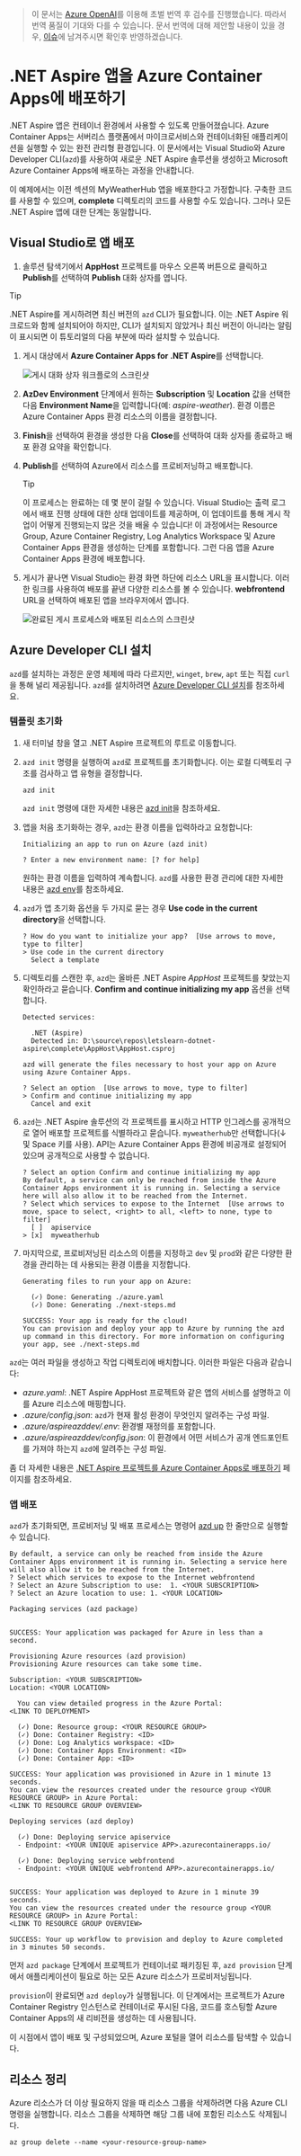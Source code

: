 > 이 문서는 [Azure OpenAI](https://learn.microsoft.com/azure/ai-services/openai/overview)를 이용해 초벌 번역 후 검수를 진행했습니다. 따라서 번역 품질이 기대와 다를 수 있습니다. 문서 번역에 대해 제안할 내용이 있을 경우, [이슈](./issue)에 남겨주시면 확인후 반영하겠습니다.

# .NET Aspire 앱을 Azure Container Apps에 배포하기

.NET Aspire 앱은 컨테이너 환경에서 사용할 수 있도록 만들어졌습니다. Azure Container Apps는 서버리스 플랫폼에서 마이크로서비스와 컨테이너화된 애플리케이션을 실행할 수 있는 완전 관리형 환경입니다. 이 문서에서는 Visual Studio와 Azure Developer CLI(`azd`)를 사용하여 새로운 .NET Aspire 솔루션을 생성하고 Microsoft Azure Container Apps에 배포하는 과정을 안내합니다.

이 예제에서는 이전 섹션의 MyWeatherHub 앱을 배포한다고 가정합니다. 구축한 코드를 사용할 수 있으며, **complete** 디렉토리의 코드를 사용할 수도 있습니다. 그러나 모든 .NET Aspire 앱에 대한 단계는 동일합니다.

## Visual Studio로 앱 배포

1. 솔루션 탐색기에서 **AppHost** 프로젝트를 마우스 오른쪽 버튼으로 클릭하고 **Publish**를 선택하여 **Publish** 대화 상자를 엽니다.

  > [!TIP]
  > .NET Aspire를 게시하려면 최신 버전의 `azd` CLI가 필요합니다. 이는 .NET Aspire 워크로드와 함께 설치되어야 하지만, CLI가 설치되지 않았거나 최신 버전이 아니라는 알림이 표시되면 이 튜토리얼의 다음 부분에 따라 설치할 수 있습니다.

1. 게시 대상에서 **Azure Container Apps for .NET Aspire**를 선택합니다.

    ![게시 대화 상자 워크플로의 스크린샷](media/vs-deploy.png)

1. **AzDev Environment** 단계에서 원하는 **Subscription** 및 **Location** 값을 선택한 다음 **Environment Name**을 입력합니다(예: _aspire-weather_). 환경 이름은 Azure Container Apps 환경 리소스의 이름을 결정합니다.
1. **Finish**을 선택하여 환경을 생성한 다음 **Close**를 선택하여 대화 상자를 종료하고 배포 환경 요약을 확인합니다.
1. **Publish**를 선택하여 Azure에서 리소스를 프로비저닝하고 배포합니다.

    > [!TIP]
    > 이 프로세스는 완료하는 데 몇 분이 걸릴 수 있습니다. Visual Studio는 출력 로그에서 배포 진행 상태에 대한 상태 업데이트를 제공하며, 이 업데이트를 통해 게시 작업이 어떻게 진행되는지 많은 것을 배울 수 있습니다! 이 과정에서는 Resource Group, Azure Container Registry, Log Analytics Workspace 및 Azure Container Apps 환경을 생성하는 단계를 포함합니다. 그런 다음 앱을 Azure Container Apps 환경에 배포합니다.

1. 게시가 끝나면 Visual Studio는 환경 화면 하단에 리소스 URL을 표시합니다. 이러한 링크를 사용하여 배포를 끝낸 다양한 리소스를 볼 수 있습니다. **webfrontend** URL을 선택하여 배포된 앱을 브라우저에서 엽니다.

    ![완료된 게시 프로세스와 배포된 리소스의 스크린샷](media/vs-publish-complete.png)

## Azure Developer CLI 설치

`azd`를 설치하는 과정은 운영 체제에 따라 다르지만, `winget`, `brew`, `apt` 또는 직접 `curl`을 통해 널리 제공됩니다. `azd`를 설치하려면 [Azure Developer CLI 설치](https://learn.microsoft.com/azure/developer/azure-developer-cli/install-azd)를 참조하세요.

### 템플릿 초기화

1. 새 터미널 창을 열고 .NET Aspire 프로젝트의 루트로 이동합니다.
1. `azd init` 명령을 실행하여 `azd`로 프로젝트를 초기화합니다. 이는 로컬 디렉토리 구조를 검사하고 앱 유형을 결정합니다.

    ```console
    azd init
    ```

    `azd init` 명령에 대한 자세한 내용은 [azd init](https://learn.microsoft.com/azure/developer/azure-developer-cli/reference#azd-init)을 참조하세요.

1. 앱을 처음 초기화하는 경우, `azd`는 환경 이름을 입력하라고 요청합니다:

    ```console
    Initializing an app to run on Azure (azd init)
    
    ? Enter a new environment name: [? for help]
    ```

    원하는 환경 이름을 입력하여 계속합니다. `azd`를 사용한 환경 관리에 대한 자세한 내용은 [azd env](https://learn.microsoft.com/azure/developer/azure-developer-cli/reference#azd-env)를 참조하세요.

1. `azd`가 앱 초기화 옵션을 두 가지로 묻는 경우 **Use code in the current directory**을 선택합니다.

    ```console
    ? How do you want to initialize your app?  [Use arrows to move, type to filter]
    > Use code in the current directory
      Select a template
    ```

1. 디렉토리를 스캔한 후, `azd`는 올바른 .NET Aspire _AppHost_ 프로젝트를 찾았는지 확인하라고 묻습니다. **Confirm and continue initializing my app** 옵션을 선택합니다.

    ```console
    Detected services:
    
      .NET (Aspire)
      Detected in: D:\source\repos\letslearn-dotnet-aspire\complete\AppHost\AppHost.csproj
    
    azd will generate the files necessary to host your app on Azure using Azure Container Apps.
    
    ? Select an option  [Use arrows to move, type to filter]
    > Confirm and continue initializing my app
      Cancel and exit
    ```

1. `azd`는 .NET Aspire 솔루션의 각 프로젝트를 표시하고 HTTP 인그레스를 공개적으로 열어 배포할 프로젝트를 식별하라고 묻습니다. `myweatherhub`만 선택합니다(↓ 및 Space 키를 사용). API는 Azure Container Apps 환경에 비공개로 설정되어 있으며 공개적으로 사용할 수 없습니다.

    ```console
    ? Select an option Confirm and continue initializing my app
    By default, a service can only be reached from inside the Azure Container Apps environment it is running in. Selecting a service here will also allow it to be reached from the Internet.
    ? Select which services to expose to the Internet  [Use arrows to move, space to select, <right> to all, <left> to none, type to filter]
      [ ]  apiservice
    > [x]  myweatherhub
    ```

1. 마지막으로, 프로비저닝된 리소스의 이름을 지정하고 `dev` 및 `prod`와 같은 다양한 환경을 관리하는 데 사용되는 환경 이름을 지정합니다.

    ```console
    Generating files to run your app on Azure:
    
      (✓) Done: Generating ./azure.yaml
      (✓) Done: Generating ./next-steps.md
    
    SUCCESS: Your app is ready for the cloud!
    You can provision and deploy your app to Azure by running the azd up command in this directory. For more information on configuring your app, see ./next-steps.md
    ```

`azd`는 여러 파일을 생성하고 작업 디렉토리에 배치합니다. 이러한 파일은 다음과 같습니다:

- _azure.yaml_: .NET Aspire AppHost 프로젝트와 같은 앱의 서비스를 설명하고 이를 Azure 리소스에 매핑합니다.
- _.azure/config.json_: `azd`가 현재 활성 환경이 무엇인지 알려주는 구성 파일.
- _.azure/aspireazddev/.env_: 환경별 재정의를 포함합니다.
- _.azure/aspireazddev/config.json_: 이 환경에서 어떤 서비스가 공개 엔드포인트를 가져야 하는지 `azd`에 알려주는 구성 파일.

좀 더 자세한 내용은 [.NET Aspire 프로젝트를 Azure Container Apps로 배포하기](https://learn.microsoft.com/dotnet/aspire/deployment/azure/aca-deployment?tabs=visual-studio%2Cinstall-az-windows%2Cpowershell&pivots=azure-azd#deploy-the-app) 페이지를 참조하세요.

### 앱 배포

`azd`가 초기화되면, 프로비저닝 및 배포 프로세스는 명령어 [azd up](https://learn.microsoft.com/azure/developer/azure-developer-cli/reference#azd-up) 한 줄만으로 실행할 수 있습니다.

```console
By default, a service can only be reached from inside the Azure Container Apps environment it is running in. Selecting a service here will also allow it to be reached from the Internet.
? Select which services to expose to the Internet webfrontend
? Select an Azure Subscription to use:  1. <YOUR SUBSCRIPTION>
? Select an Azure location to use: 1. <YOUR LOCATION>

Packaging services (azd package)


SUCCESS: Your application was packaged for Azure in less than a second.

Provisioning Azure resources (azd provision)
Provisioning Azure resources can take some time.

Subscription: <YOUR SUBSCRIPTION>
Location: <YOUR LOCATION>

  You can view detailed progress in the Azure Portal:
<LINK TO DEPLOYMENT>

  (✓) Done: Resource group: <YOUR RESOURCE GROUP>
  (✓) Done: Container Registry: <ID>
  (✓) Done: Log Analytics workspace: <ID>
  (✓) Done: Container Apps Environment: <ID>
  (✓) Done: Container App: <ID>

SUCCESS: Your application was provisioned in Azure in 1 minute 13 seconds.
You can view the resources created under the resource group <YOUR RESOURCE GROUP> in Azure Portal:
<LINK TO RESOURCE GROUP OVERVIEW>

Deploying services (azd deploy)

  (✓) Done: Deploying service apiservice
  - Endpoint: <YOUR UNIQUE apiservice APP>.azurecontainerapps.io/

  (✓) Done: Deploying service webfrontend
  - Endpoint: <YOUR UNIQUE webfrontend APP>.azurecontainerapps.io/


SUCCESS: Your application was deployed to Azure in 1 minute 39 seconds.
You can view the resources created under the resource group <YOUR RESOURCE GROUP> in Azure Portal:
<LINK TO RESOURCE GROUP OVERVIEW>

SUCCESS: Your up workflow to provision and deploy to Azure completed in 3 minutes 50 seconds.
```

먼저 `azd package` 단계에서 프로젝트가 컨테이너로 패키징된 후, `azd provision` 단계에서 애플리케이션이 필요로 하는 모든 Azure 리소스가 프로비저닝됩니다.

`provision`이 완료되면 `azd deploy`가 실행됩니다. 이 단계에서는 프로젝트가 Azure Container Registry 인스턴스로 컨테이너로 푸시된 다음, 코드를 호스팅할 Azure Container Apps의 새 리비전을 생성하는 데 사용됩니다.

이 시점에서 앱이 배포 및 구성되었으며, Azure 포털을 열어 리소스를 탐색할 수 있습니다.

## 리소스 정리

Azure 리소스가 더 이상 필요하지 않을 때 리소스 그룹을 삭제하려면 다음 Azure CLI 명령을 실행합니다. 리소스 그룹을 삭제하면 해당 그룹 내에 포함된 리소스도 삭제됩니다.

```console
az group delete --name <your-resource-group-name>
```
